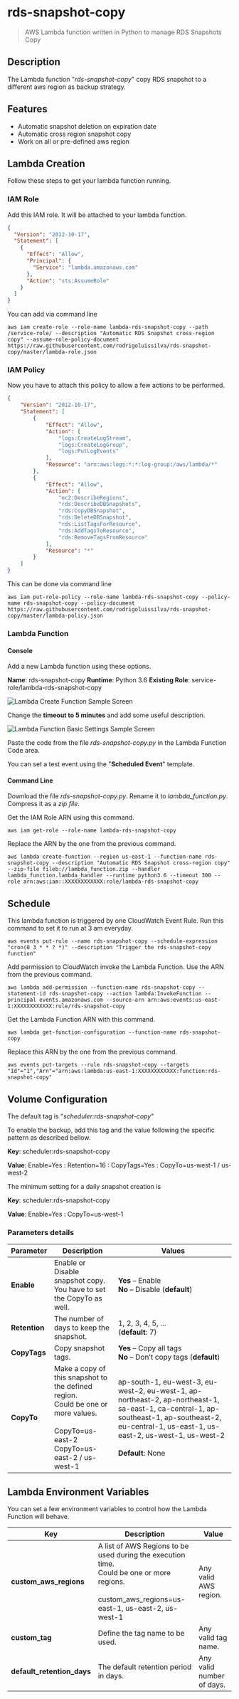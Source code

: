 
# rds-snapshot-copy

> AWS Lambda function written in Python to manage RDS Snapshots Copy

## Description

The Lambda function "*rds-snapshot-copy*" copy RDS snapshot to a different aws region as backup strategy.

## Features

 - Automatic snapshot deletion on expiration date
 - Automatic cross region snapshot copy
 - Work on all or pre-defined aws region

## Lambda Creation

Follow these steps to get your lambda function running.

### IAM Role

Add this IAM role. It will be attached to your lambda function.

```json
{
  "Version": "2012-10-17",
  "Statement": [
    {
      "Effect": "Allow",
      "Principal": {
        "Service": "lambda.amazonaws.com"
      },
      "Action": "sts:AssumeRole"
    }
  ]
}
```

You can add via command line

```
aws iam create-role --role-name lambda-rds-snapshot-copy --path /service-role/ --description "Automatic RDS Snapshot cross-region copy" --assume-role-policy-document https://raw.githubusercontent.com/rodrigoluissilva/rds-snapshot-copy/master/lambda-role.json
```

### IAM Policy

Now you have to attach this policy to allow a few actions to be performed.

```json
{
    "Version": "2012-10-17",
    "Statement": [
        {
            "Effect": "Allow",
            "Action": [
                "logs:CreateLogStream",
                "logs:CreateLogGroup",
                "logs:PutLogEvents"
            ],
            "Resource": "arn:aws:logs:*:*:log-group:/aws/lambda/*"
        },
        {
            "Effect": "Allow",
            "Action": [
                "ec2:DescribeRegions",
                "rds:DescribeDBSnapshots",
                "rds:CopyDBSnapshot",
                "rds:DeleteDBSnapshot",
                "rds:ListTagsForResource",
                "rds:AddTagsToResource",
                "rds:RemoveTagsFromResource"
            ],
            "Resource": "*"
        }
    ]
}
```

This can be done via command line

```
aws iam put-role-policy --role-name lambda-rds-snapshot-copy --policy-name rds-snapshot-copy --policy-document https://raw.githubusercontent.com/rodrigoluissilva/rds-snapshot-copy/master/lambda-policy.json
```

### Lambda Function

#### Console

Add a new Lambda function using these options.

**Name**: rds-snapshot-copy
**Runtime**: Python 3.6
**Existing Role**: service-role/lambda-rds-snapshot-copy

![Lambda Create Function Sample Screen](https://image.prntscr.com/image/7QQ3S4K7TsuuaJPqhObihw.png)

Change the **timeout to 5 minutes** and add some useful description.

![Lambda Function Basic Settings Sample Screen](https://image.prntscr.com/image/wXq8S9bDT729gKk5nkBBvg.png)

Paste the code from the file *rds-snapshot-copy.py* in the Lambda Function Code area.

You can set a test event using the "**Scheduled Event**" template.

#### Command Line

Download the file *rds-snapshot-copy.py*.
Rename it to *lambda_function.py*.
Compress it as a *zip file*.

Get the IAM Role ARN using this command.

```
aws iam get-role --role-name lambda-rds-snapshot-copy
```

Replace the ARN by the one from the previous command.

```
aws lambda create-function --region us-east-1 --function-name rds-snapshot-copy --description "Automatic RDS Snapshot cross-region copy" --zip-file fileb://lambda_function.zip --handler lambda_function.lambda_handler --runtime python3.6 --timeout 300 --role arn:aws:iam::XXXXXXXXXXXX:role/lambda-rds-snapshot-copy
```

## Schedule

This lambda function is triggered by one CloudWatch Event Rule.
Run this command to set it to run at 3 am everyday.

```
aws events put-rule --name rds-snapshot-copy --schedule-expression "cron(0 3 * * ? *)" --description "Trigger the rds-snapshot-copy function"
```

Add permission to CloudWatch invoke the Lambda Function.
Use the ARN from the previous command.

```
aws lambda add-permission --function-name rds-snapshot-copy --statement-id rds-snapshot-copy --action lambda:InvokeFunction --principal events.amazonaws.com --source-arn arn:aws:events:us-east-1:XXXXXXXXXXXX:rule/rds-snapshot-copy
```

Get the Lambda Function ARN with this command.

```
aws lambda get-function-configuration --function-name rds-snapshot-copy
```

Replace this ARN by the one from the previous command.

```
aws events put-targets --rule rds-snapshot-copy --targets "Id"="1","Arn"="arn:aws:lambda:us-east-1:XXXXXXXXXXXX:function:rds-snapshot-copy"
```

## Volume Configuration

The default tag is "*scheduler:rds-snapshot-copy*"

To enable the backup, add this tag and the value following the specific pattern as described bellow.

**Key**: scheduler:rds-snapshot-copy

**Value**: Enable=Yes : Retention=16 : CopyTags=Yes : CopyTo=us-west-1 / us-west-2

The minimum setting for a daily snapshot creation is

**Key**: scheduler:rds-snapshot-copy

**Value**: Enable=Yes : CopyTo=us-west-1

### Parameters details

| Parameter | Description |Values|
|--|--|--|
| **Enable** |Enable or Disable snapshot copy.<br>You have to set the CopyTo as well.| **Yes** – Enable<br>**No** – Disable (**default**) |
|**Retention**|The number of days to keep the snapshot.|1, 2, 3, 4, 5, ...<br> (**default**: 7)|
|**CopyTags**|Copy snapshot tags.|**Yes** – Copy all tags<br>**No** – Don’t copy tags  (**default**)|
|**CopyTo**|Make a copy of this snapshot to the defined region.<br>Could be one or more values.<br><br>CopyTo=us-east-2<br>CopyTo=us-east-2 / us-west-1<br>|ap-south-1, eu-west-3, eu-west-2, eu-west-1, ap-northeast-2, ap-northeast-1, sa-east-1, ca-central-1, ap-southeast-1, ap-southeast-2, eu-central-1, us-east-1, us-east-2, us-west-1, us-west-2<br><br>**Default**: None|

## Lambda Environment Variables

You can set a few environment variables to control how the Lambda Function will behave.

Key|Description|Value
-|-|-
**custom_aws_regions**|A list of AWS Regions to be used during the execution time.<br>Could be one or more regions.<br><br>custom_aws_regions=us-east-1, us-east-2, us-west-1|Any valid AWS region.
**custom_tag**|Define the tag name to be used.|Any valid tag name.
**default_retention_days**|The default retention period in days.|Any valid number of days.